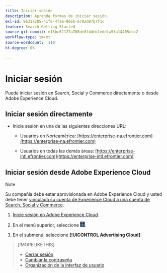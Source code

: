 ```yaml
---
title: Iniciar sesión
description: Aprenda formas de iniciar sesión.
exl-id: 9631a285-41f6-4fae-966b-e702d87b7f1c
feature: Search Getting Started
source-git-commit: e16bc62127a708de8f4deb1eddfa53a14405cbc2
workflow-type: tm+mt
source-wordcount: '110'
ht-degree: 0%

---
```


# Iniciar sesión

Puede iniciar sesión en Search, Social y Commerce directamente o desde Adobe Experience Cloud.

## Iniciar sesión directamente

* Inicie sesión en una de las siguientes direcciones URL:

   * Usuarios en Norteamérica: [https://enterprise-na.efrontier.com](https://enterprise-na.efrontier.com)

   * Usuarios en todas las demás áreas: [https://enterprise-intl.efrontier.com](https://enterprise-intl.efrontier.com)

## Iniciar sesión desde Adobe Experience Cloud

>[!NOTE]
>
>Su compañía debe estar aprovisionada en Adobe Experience Cloud y usted debe tener [vinculada su cuenta de Experience Cloud a una cuenta de Search, Social y Commerce](https://experiencecloud.adobe.com/resources/help/es_ES/mcloud/organizations.html).

1. [Inicie sesión en Adobe Experience Cloud](https://experienceleague.adobe.com/docs/core-services/interface/experience-cloud.html?lang=es#signin).

1. En el menú superior, seleccione ![selector de soluciones](/help/search-social-commerce/assets/menu-icon.png "selector de soluciones").

1. En el submenú, seleccione **[!UICONTROL Advertising Cloud]**.

>[!MORELIKETHIS]
>
>* [Cerrar sesión](log-out.md)
>* [Cambiar la contraseña](/help/search-social-commerce/tools/password-change.md)
>* [Organización de la interfaz de usuario](user-interface.md)
